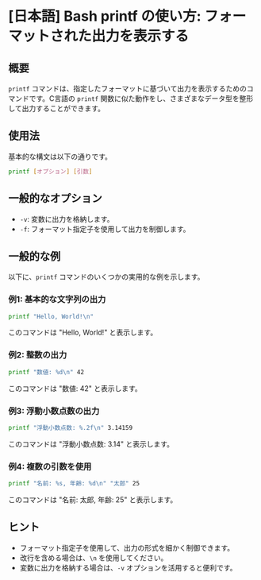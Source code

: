 # [日本語] Bash printf の使い方: フォーマットされた出力を表示する

## 概要
`printf` コマンドは、指定したフォーマットに基づいて出力を表示するためのコマンドです。C言語の `printf` 関数に似た動作をし、さまざまなデータ型を整形して出力することができます。

## 使用法
基本的な構文は以下の通りです。

```bash
printf [オプション] [引数]
```

## 一般的なオプション
- `-v`: 変数に出力を格納します。
- `-f`: フォーマット指定子を使用して出力を制御します。

## 一般的な例
以下に、`printf` コマンドのいくつかの実用的な例を示します。

### 例1: 基本的な文字列の出力
```bash
printf "Hello, World!\n"
```
このコマンドは "Hello, World!" と表示します。

### 例2: 整数の出力
```bash
printf "数値: %d\n" 42
```
このコマンドは "数値: 42" と表示します。

### 例3: 浮動小数点数の出力
```bash
printf "浮動小数点数: %.2f\n" 3.14159
```
このコマンドは "浮動小数点数: 3.14" と表示します。

### 例4: 複数の引数を使用
```bash
printf "名前: %s, 年齢: %d\n" "太郎" 25
```
このコマンドは "名前: 太郎, 年齢: 25" と表示します。

## ヒント
- フォーマット指定子を使用して、出力の形式を細かく制御できます。
- 改行を含める場合は、`\n` を使用してください。
- 変数に出力を格納する場合は、`-v` オプションを活用すると便利です。